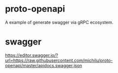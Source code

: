 # proto-openapi
A example of generate swagger via gRPC ecosystem.

# swagger
https://editor.swagger.io/?url=https://raw.githubusercontent.com/michilu/proto-openapi/master/apidocs.swagger.json
